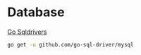 # Database

[Go Sqldrivers](https://golang.org/s/sqldrivers)

```bash
go get -u github.com/go-sql-driver/mysql
```

